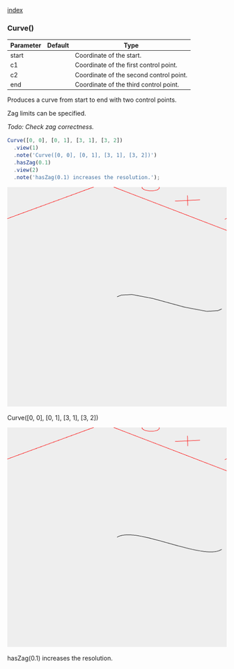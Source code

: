 [index](../../nb/api/index.md)
### Curve()
Parameter|Default|Type
---|---|---
start||Coordinate of the start.
c1||Coordinate of the first control point.
c2||Coordinate of the second control point.
end||Coordinate of the third control point.

Produces a curve from start to end with two control points.

Zag limits can be specified.

_Todo: Check zag correctness._

```JavaScript
Curve([0, 0], [0, 1], [3, 1], [3, 2])
  .view(1)
  .note('Curve([0, 0], [0, 1], [3, 1], [3, 2])')
  .hasZag(0.1)
  .view(2)
  .note('hasZag(0.1) increases the resolution.');
```

![Image](Curve.md.0.png)

Curve([0, 0], [0, 1], [3, 1], [3, 2])

![Image](Curve.md.1.png)

hasZag(0.1) increases the resolution.
